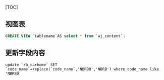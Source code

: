 [TOC]

## 视图表
```sql
CREATE VIEW `tablename`AS select * from `wj_content`；
```


## 更新字段内容
```mysql
update `rb_carhome` SET `code_name`=replace(`code_name`,'NBRB0','NBRB') where code_name like 'NBRB0'
```
